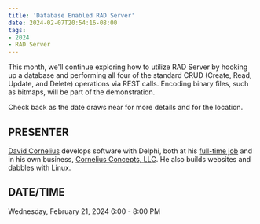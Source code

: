 ```yaml
---
title: 'Database Enabled RAD Server'
date: 2024-02-07T20:54:16-08:00
tags: 
- 2024
- RAD Server
---
```


This month, we'll continue exploring how to utilize RAD Server by hooking up a database and performing all four of the standard CRUD (Create, Read, Update, and Delete) operations via REST calls. Encoding binary files, such as bitmaps, will be part of the demonstration.

Check back as the date draws near for more details and for the location.

## PRESENTER ##

[David Cornelius](https://corneliusconcepts.tech/aboutme) develops software with Delphi, both at his [full-time job](https://www.cascadegovsoftware.com) and in his own business, [Cornelius Concepts, LLC](https://corneliusconcepts.com). He also builds websites and dabbles with Linux.

## DATE/TIME ##

Wednesday, February 21, 2024
6:00 - 8:00 PM